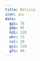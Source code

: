```yaml
---
title: Bolivia
icon: 🇧🇴
data:
  gpi: 78
  gdp: 95
  hdi: 120
  whr: 73
  col: 20
  gci: 128
  gfs: 89
---
```



